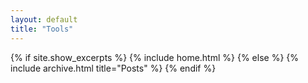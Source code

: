 ```yaml
---
layout: default
title: "Tools"
---
```


{% if site.show_excerpts %}
  {% include home.html %}
{% else %}
  {% include archive.html title="Posts" %}
{% endif %}
